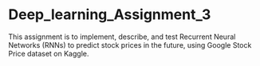 # Deep_learning_Assignment_3

This assignment is to implement, describe, and test Recurrent Neural Networks (RNNs) to predict stock prices in the future, using Google Stock Price dataset on Kaggle. 
